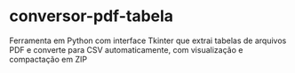 # conversor-pdf-tabela
Ferramenta em Python com interface Tkinter que extrai tabelas de arquivos PDF e converte para CSV automaticamente, com visualização e compactação em ZIP

